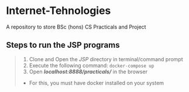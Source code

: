 # Internet-Tehnologies
A repository to store BSc (hons) CS Practicals and Project

</hr>

## Steps to run the JSP programs
>
> 1. Clone and Open the *JSP* directory in terminal/command prompt
> 2. Execute the following command:
>       ```docker-compose up```
> 3. Open __*localhost:8888/practicals/*__ in the browser
> 
> * For this, you must have docker installed on your system
>
